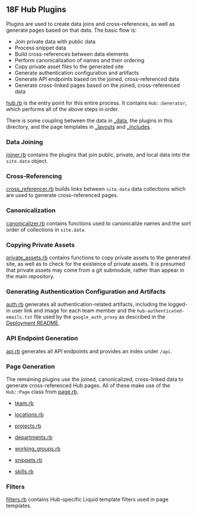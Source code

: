 ## 18F Hub Plugins

Plugins are used to create data joins and cross-references, as well as generate pages based on that data. The basic flow is:

* Join private data with public data
* Process snippet data
* Build cross-references between data elements
* Perform canonicalization of names and their ordering
* Copy private asset files to the generated site
* Generate authentication configuration and artifacts
* Generate API endpoints based on the joined, cross-referenced data
* Generate cross-linked pages based on the joined, cross-referenced data

[hub.rb](hub.rb) is the entry point for this entire process. It contains
`Hub::Generator`, which performs all of the above steps in order.

There is some coupling between the data in [_data](../_data), the plugins in
this directory, and the page templates in [_layouts](../_layouts) and
[_includes](../_includes).

### Data Joining

[joiner.rb](joiner.rb) contains the plugins that join public, private, and
local data into the `site.data` object.

### Cross-Referencing

[cross_referencer.rb](cross_referencer.rb) builds links between `site.data`
data collections which are used to generate cross-referenced pages.

### Canonicalization

[canonicalizer.rb](canonicalizer.rb) contains functions used to canonicalize
names and the sort order of collections in `site.data`.

### Copying Private Assets

[private_assets.rb](private_assets.rb) contains functions to copy private
assets to the generated site, as well as to check for the existence of private
assets. It is presumed that private assets may come from a git submodule,
rather than appear in the main repository.

### Generating Authentication Configuration and Artifacts

[auth.rb](auth.rb) generates all authentication-related artifacts, including
the logged-in user link and image for each team member and the
`hub-authenticated-emails.txt` file used by the `google_auth_proxy` as
described in the [Deployment README](../deploy/README.md).

### API Endpoint Generation

[api.rb](api.rb) generates all API endpoints and provides an index under
`/api`.

### Page Generation

The remaining plugins use the joined, canonicalized, cross-linked data to
generate cross-referenced Hub pages. All of these make use of the `Hub::Page`
class from [page.rb](page.rb).

- [team.rb](team.rb)

- [locations.rb](locations.rb)

- [projects.rb](projects.rb)

- [departments.rb](departments.rb)

- [working_groups.rb](working_groups.rb)

- [snippets.rb](snippets.rb)

- [skills.rb](skills.rb)

### Filters

[filters.rb](filters.rb) contains Hub-specific Liquid template filters used in
page templates.
